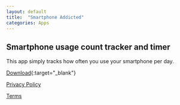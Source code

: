 ```yaml
---
layout: default
title:  "Smartphone Addicted"
categories: Apps
---
```


<h2>Smartphone usage count tracker and timer</h2>

This app simply tracks how often you use your smartphone per day.

[Download](https://play.google.com/store/apps/details?id=com.tobiasschuerg.smartphonestats){:target="_blank"}

[Privacy Policy](/apps/smartphone-addicted/policy)

[Terms](/apps/smartphone-addicted/terms)
